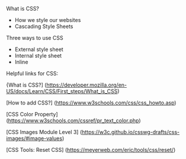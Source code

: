 What is CSS?

- How we style our websites
- Cascading Style Sheets

Three ways to use CSS
- External style sheet
- Internal style sheet
- Inline

Helpful links for CSS:

{What is CSS?]
(https://developer.mozilla.org/en-US/docs/Learn/CSS/First_steps/What_is_CSS)


[How to add CSS?]
(https://www.w3schools.com/css/css_howto.asp)


[CSS Color Property]
(https://www.w3schools.com/cssref/pr_text_color.php)


[CSS Images Module Level 3]
(https://w3c.github.io/csswg-drafts/css-images/#image-values)


[CSS Tools: Reset CSS]
(https://meyerweb.com/eric/tools/css/reset/)




